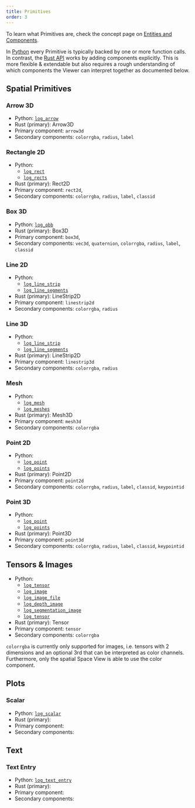 ```yaml
---
title: Primitives
order: 3
---
```


To learn what Primitives are, check the concept page on [Entities and Components](../concepts/entity-component.md).

In [Python](https://rerun-io.github.io/rerun) every Primitive is typically backed by one or more function calls.
In contrast, the [Rust API](https://docs.rs/rerun/) works by adding components explicitly.
This is more flexible & extendable but also requires a rough understanding of
which components the Viewer can interpret together as documented below.


## Spatial Primitives

### Arrow 3D
* Python: [`log_arrow`](https://rerun-io.github.io/rerun/docs/python/latest/common/spatial_primitives/#rerun.log_arrow)
* Rust (primary): Arrow3D
* Primary component: `arrow3d`
* Secondary components: `colorrgba`, `radius`, `label`

### Rectangle 2D
* Python:
  * [`log_rect`](https://rerun-io.github.io/rerun/docs/python/latest/common/spatial_primitives/#rerun.log_rect)
  * [`log_rects`](https://rerun-io.github.io/rerun/docs/python/latest/common/spatial_primitives/#rerun.log_rects)
* Rust (primary): Rect2D
* Primary component: `rect2d`, 
* Secondary components: `colorrgba`, `radius`, `label`, `classid`

### Box 3D
* Python: [`log_obb`](https://rerun-io.github.io/rerun/docs/python/latest/common/spatial_primitives/#rerun.log_obb)
* Rust (primary): Box3D
* Primary component: `box3d`, 
* Secondary components: `vec3d`, `quaternion`, `colorrgba`, `radius`, `label`, `classid`

### Line 2D
* Python:
  * [`log_line_strip`](https://rerun-io.github.io/rerun/docs/python/latest/common/spatial_primitives/#rerun.log_line_strip)
  * [`log_line_segments`](https://rerun-io.github.io/rerun/docs/python/latest/common/spatial_primitives/#rerun.log_line_segments)
* Rust (primary): LineStrip2D
* Primary component: `linestrip2d`
* Secondary components: `colorrgba`, `radius`

### Line 3D
* Python:
  * [`log_line_strip`](https://rerun-io.github.io/rerun/docs/python/latest/common/spatial_primitives/#rerun.log_line_strip)
  * [`log_line_segments`](https://rerun-io.github.io/rerun/docs/python/latest/common/spatial_primitives/#rerun.log_line_segments)
* Rust (primary): LineStrip2D
* Primary component: `linestrip3d`
* Secondary components: `colorrgba`, `radius`

### Mesh
* Python:
  * [`log_mesh`](https://rerun-io.github.io/rerun/docs/python/latest/common/spatial_primitives/#rerun.log_mesh)
  * [`log_meshes`](https://rerun-io.github.io/rerun/docs/python/latest/common/spatial_primitives/#rerun.log_meshes)
* Rust (primary): Mesh3D
* Primary component: `mesh3d`
* Secondary components: `colorrgba`

### Point 2D
* Python:
  * [`log_point`](https://rerun-io.github.io/rerun/docs/python/latest/common/spatial_primitives/#rerun.log_point)
  * [`log_points`](https://rerun-io.github.io/rerun/docs/python/latest/common/spatial_primitives/#rerun.log_points)
* Rust (primary): Point2D
* Primary component: `point2d`
* Secondary components: `colorrgba`, `radius`, `label`, `classid`, `keypointid`

### Point 3D
* Python:
  * [`log_point`](https://rerun-io.github.io/rerun/docs/python/latest/common/spatial_primitives/#rerun.log_point)
  * [`log_points`](https://rerun-io.github.io/rerun/docs/python/latest/common/spatial_primitives/#rerun.log_points)
* Rust (primary): Point3D
* Primary component: `point3d`
* Secondary components: `colorrgba`, `radius`, `label`, `classid`, `keypointid`

## Tensors & Images

* Python:
  * [`log_tensor`](https://rerun-io.github.io/rerun/docs/python/latest/common/tensors/#rerun.log_tensor)
  * [`log_image`](https://rerun-io.github.io/rerun/docs/python/latest/common/images/#rerun.log_image**)
  * [`log_image_file`](https://rerun-io.github.io/rerun/docs/python/latest/common/images/#rerun.log_image_file**)
  * [`log_depth_image`](https://rerun-io.github.io/rerun/docs/python/latest/common/images/#rerun.log_depth_image**)
  * [`log_segmentation_image`](https://rerun-io.github.io/rerun/docs/python/latest/common/images/#rerun.log_segmentation_image**)
  * [`log_tensor`](https://rerun-io.github.io/rerun/docs/python/latest/common/tensors/#rerun.log_tensor)
* Rust (primary): Tensor
* Primary component: `tensor`
* Secondary components: `colorrgba`

`colorrgba` is currently only supported for images,
i.e. tensors with 2 dimensions and an optional 3rd that can be interpreted as color channels.
Furthermore, only the spatial Space View is able to use the color component.

## Plots

### Scalar
* Python: [`log_scalar`](https://rerun-io.github.io/rerun/docs/python/latest/common/plotting/#rerun.log_scalar)
* Rust (primary):
* Primary component:
* Secondary components:

## Text

### Text Entry
* Python: [`log_text_entry`](https://rerun-io.github.io/rerun/docs/python/latest/common/text/#rerun.log_text_entry)
* Rust (primary):
* Primary component:
* Secondary components:

